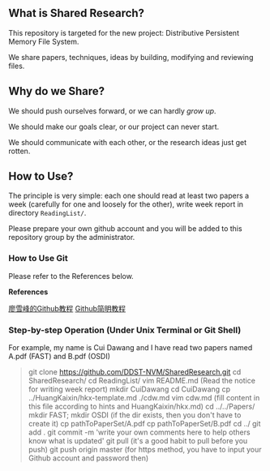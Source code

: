 ## What is Shared Research?

This repository is targeted for the new project: Distributive Persistent Memory File System.

We share papers, techniques, ideas by building, modifying and reviewing files.

## Why do we Share?

We should push ourselves forward, or we can hardly *grow up*.

We should make our goals clear, or our project can never start.

We should communicate with each other, or the research ideas just get rotten.

## How to Use?

The principle is very simple: each one should read at least two papers a week (carefully for one and loosely for the other), write week report in directory `ReadingList/`.

Please prepare your own github account and you will be added to this repository group by the administrator.

### How to Use Git

Please refer to the References below.

**References**

[廖雪峰的Github教程](https://www.liaoxuefeng.com/wiki/0013739516305929606dd18361248578c67b8067c8c017b000)
[Github简明教程](http://www.runoob.com/w3cnote/git-guide.html)


### Step-by-step Operation (Under Unix Terminal or Git Shell)

For example, my name is Cui Dawang and I have read two papers named A.pdf (FAST) and B.pdf (OSDI) 

> git clone https://github.com/DDST-NVM/SharedResearch.git
> cd SharedResearch/
> cd ReadingList/
> vim README.md (Read the notice for writing week report)
> mkdir CuiDawang
> cd CuiDawang
> cp ../HuangKaixin/hkx-template.md  ./cdw.md
> vim cdw.md (fill content in this file according to hints and HuangKaixin/hkx.md)
> cd ../../Papers/
> mkdir FAST; mkdir OSDI (if the dir exists, then you don't have to create it)
> cp pathToPaperSet/A.pdf 
> cp pathToPaperSet/B.pdf
> cd ../
> git add .
> git commit -m 'write your own comments here to help others know what is updated'
> git pull (it's a good habit to pull before you push)
> git push origin master (for https method, you have to input your Github account and password then)
